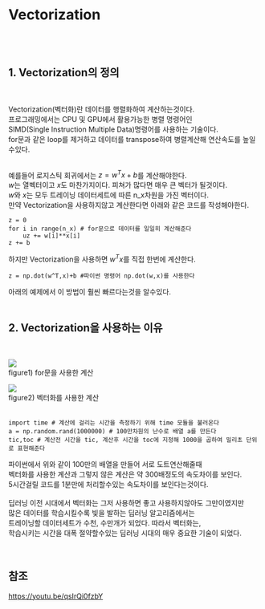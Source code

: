 # Vectorization 


<br><br>

## 1. Vectorization의 정의
<br>

Vectorization(벡터화)란 데이터를 행렬화하여 계산하는것이다. <br>
프로그래밍에서는 CPU 및 GPU에서 활용가능한 병렬 명령어인 <br>
SIMD(Single Instruction Multiple Data)명령어를 사용하는 기술이다. <br>
for문과 같은 loop를 제거하고 데이터를 transpose하여 병렬계산해 연산속도를 높일수있다. <br><br>

예를들어 로지스틱 회귀에서는 $z = w^Tx+b$를 계산해야한다. <br>
$w$는 열벡터이고 $x$도 마찬가지이다. 피쳐가 많다면 매우 큰 벡터가 될것이다. <br>
$w$와 $x$는 모두 트레이닝 데이터세트에 따른 n_x차원을 가진 벡터이다. <br>
만약 Vectorization을 사용하지않고 계산한다면 아래와 같은 코드를 작성해야한다. <br>

```
z = 0
for i in range(n_x) # for문으로 데이터를 일일히 계산해준다
    uz += w[i]**x[i]
z += b
```

하지만 Vectorization을 사용하면 $w^Tx$를 직접 한번에 계산한다.

```
z = np.dot(w^T,x)+b #파이썬 명령어 np.dot(w,x)를 사용한다
```

아래의 예제에서 이 방법이 훨씬 빠르다는것을 알수있다. <br><br>




## 2. Vectorization을 사용하는 이유

<br>

<img src="/images/005.png"><br>
figure1) for문을 사용한 계산

<img src="/images/006.png"> <br>
figure2) 벡터화를 사용한 계산 <br><br>


```
import time # 계산에 걸리는 시간을 측정하기 위해 time 모듈을 불러온다
a = np.random.rand(1000000) # 100만차원의 난수로 배열 a를 만든다
tic,toc # 계산전 시간을 tic, 계산후 시간을 toc에 지정해 1000을 곱하여 밀리초 단위로 표현해준다
```

파이썬에서 위와 같이 100만의 배열을 만들어 서로 도트연산해줄때 <br>
벡터화를 사용한 계산과 그렇지 않은 계산은 약 300배정도의 속도차이를 보인다. <br>
5시간걸릴 코드를 1분만에 처리할수있는 속도차이를 보인다는것이다. <br>
<br>
딥러닝 이전 시대에서 벡터화는 그저 사용하면 좋고 사용하지않아도 그만이였지만 <br>
많은 데이터를 학습시킬수록 빛을 발하는 딥러닝 알고리즘에서는 <br>
트레이닝할 데이터세트가 수천, 수만개가 되었다. 따라서 벡터화는, <br>
학습시키는 시간을 대폭 절약할수있는 딥러닝 시대의 매우 중요한 기술이 되었다. <br>

<br>

참조
---
https://youtu.be/qsIrQi0fzbY


